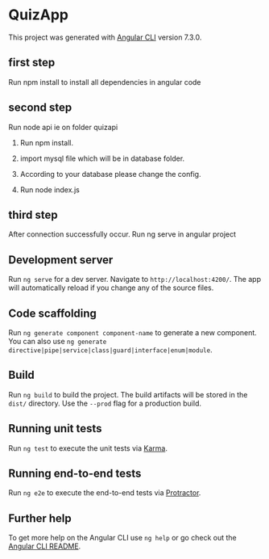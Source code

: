 # QuizApp

This project was generated with [Angular CLI](https://github.com/angular/angular-cli) version 7.3.0.

## first step

Run npm install to install all dependencies in angular code

## second step

Run node api ie on folder  quizapi


1) Run npm install.


2) import mysql file which will be in database folder.


3) According to your database please change the config.


4) Run node index.js


## third step

After connection successfully occur. Run ng serve in angular project


## Development server

Run `ng serve` for a dev server. Navigate to `http://localhost:4200/`. The app will automatically reload if you change any of the source files.

## Code scaffolding

Run `ng generate component component-name` to generate a new component. You can also use `ng generate directive|pipe|service|class|guard|interface|enum|module`.

## Build

Run `ng build` to build the project. The build artifacts will be stored in the `dist/` directory. Use the `--prod` flag for a production build.

## Running unit tests

Run `ng test` to execute the unit tests via [Karma](https://karma-runner.github.io).

## Running end-to-end tests

Run `ng e2e` to execute the end-to-end tests via [Protractor](http://www.protractortest.org/).

## Further help

To get more help on the Angular CLI use `ng help` or go check out the [Angular CLI README](https://github.com/angular/angular-cli/blob/master/README.md).
